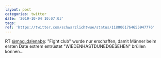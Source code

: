 ```yaml
---
layout: post
categories: twitter
date: '2019-10-04 10:07:03'
tags: 
ref: 'https://twitter.com/schwarzlichtwue/status/1180061764655947776'
---
```

RT [@mag_dalenabe](https://twitter.com/mag_dalenabe): "Fight club" wurde nur erschaffen, damit Männer beim ersten Date extrem entrüstet "WIEDENHASTDUNEDGESEHEN" brüllen können…